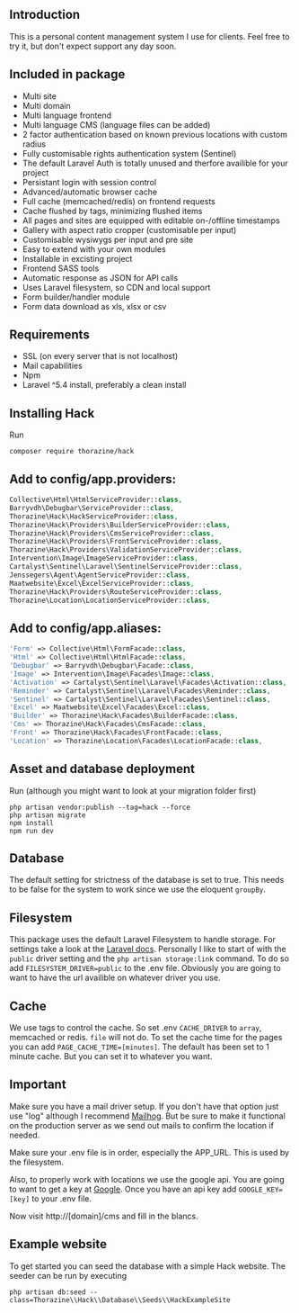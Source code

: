 ## Introduction
This is a personal content management system I use for clients.
Feel free to try it, but don't expect support any day soon. 


## Included in package

- Multi site
- Multi domain
- Multi language frontend
- Multi language CMS (language files can be added)
- 2 factor authentication based on known previous locations with custom radius
- Fully customisable rights authentication system (Sentinel)
- The default Laravel Auth is totally unused and therfore availible for your project
- Persistant login with session control
- Advanced/automatic browser cache
- Full cache (memcached/redis) on frontend requests 
- Cache flushed by tags, minimizing flushed items 
- All pages and sites are equipped with editable on-/offline timestamps
- Gallery with aspect ratio cropper (customisable per input)
- Customisable wysiwygs per input and pre site
- Easy to extend with your own modules
- Installable in excisting project
- Frontend SASS tools
- Automatic response as JSON for API calls
- Uses Laravel filesystem, so CDN and local support
- Form builder/handler module
- Form data download as xls, xlsx or csv


## Requirements
- SSL (on every server that is not localhost)
- Mail capabilities
- Npm
- Laravel ^5.4 install, preferably a clean install


## Installing Hack
Run
```
composer require thorazine/hack
```


## Add to config/app.providers:

```php
Collective\Html\HtmlServiceProvider::class,
Barryvdh\Debugbar\ServiceProvider::class,
Thorazine\Hack\HackServiceProvider::class,
Thorazine\Hack\Providers\BuilderServiceProvider::class,
Thorazine\Hack\Providers\CmsServiceProvider::class,
Thorazine\Hack\Providers\FrontServiceProvider::class,
Thorazine\Hack\Providers\ValidationServiceProvider::class,
Intervention\Image\ImageServiceProvider::class,
Cartalyst\Sentinel\Laravel\SentinelServiceProvider::class,
Jenssegers\Agent\AgentServiceProvider::class,
Maatwebsite\Excel\ExcelServiceProvider::class,
Thorazine\Hack\Providers\RouteServiceProvider::class,
Thorazine\Location\LocationServiceProvider::class,
```

## Add to config/app.aliases:
```php
'Form' => Collective\Html\FormFacade::class,
'Html' => Collective\Html\HtmlFacade::class,
'Debugbar' => Barryvdh\Debugbar\Facade::class,
'Image' => Intervention\Image\Facades\Image::class,
'Activation' => Cartalyst\Sentinel\Laravel\Facades\Activation::class,
'Reminder' => Cartalyst\Sentinel\Laravel\Facades\Reminder::class,
'Sentinel' => Cartalyst\Sentinel\Laravel\Facades\Sentinel::class,
'Excel' => Maatwebsite\Excel\Facades\Excel::class,
'Builder' => Thorazine\Hack\Facades\BuilderFacade::class,
'Cms' => Thorazine\Hack\Facades\CmsFacade::class,
'Front' => Thorazine\Hack\Facades\FrontFacade::class,
'Location' => Thorazine\Location\Facades\LocationFacade::class,
```


## Asset and database deployment
Run (although you might want to look at your migration folder first)
```
php artisan vendor:publish --tag=hack --force
php artisan migrate
npm install
npm run dev
```


## Database
The default setting for strictness of the database is set to true. This needs to be false for the system to work since we 
use the eloquent ```groupBy```.


## Filesystem
This package uses the default Laravel Filesystem to handle storage. For settings take a look at the [Laravel docs](https://laravel.com/docs/5.4/filesystem).
Personally I like to start of with the ```public``` driver setting and the ```php artisan storage:link``` command. To do so add ```FILESYSTEM_DRIVER=public``` to the .env file.
Obviously you are going to want to have the url availible on whatever driver you use.


## Cache
We use tags to control the cache. So set .env ```CACHE_DRIVER``` to ```array```, memcached or redis. ```file``` will not do.
To set the cache time for the pages you can add ```PAGE_CACHE_TIME=[minutes]```. The default has been set to 1 minute cache.
But you can set it to whatever you want.


## Important
Make sure you have a mail driver setup. If you don't have that option just use "log" although I recommend [Mailhog](https://github.com/mailhog/MailHog). But be sure to make it functional on the production server as we send out mails to confirm the location if needed.

Make sure your .env file is in order, especially the APP_URL. This is used by the filesystem.

Also, to properly work with locations we use the google api. You are going to want to get a key at [Google](https://developers.google.com/maps/documentation/javascript/get-api-key). Once you have an api key add ```GOOGLE_KEY=[key]``` to your .env file.

Now visit http://[domain]/cms and fill in the blancs.


## Example website
To get started you can seed the database with a simple Hack website. The seeder can be run by executing
```
php artisan db:seed --class=Thorazine\\Hack\\Database\\Seeds\\HackExampleSite
```
